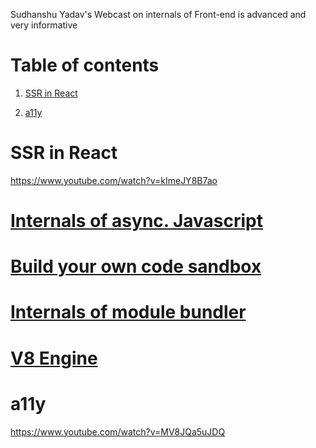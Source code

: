 Sudhanshu Yadav's Webcast on internals of Front-end is advanced and very informative

# Table of contents

1. <a href="#SSR in React">SSR in React</a>

6. <a href="#a11y">a11y</a>

# SSR in React
https://www.youtube.com/watch?v=kImeJY8B7ao
# [Internals of async. Javascript](https://www.youtube.com/watch?v=W3MPqmwIIjk)

# [Build your own code sandbox](https://www.youtube.com/watch?v=VeawlOVy0Cs)
# [Internals of module bundler](https://www.youtube.com/watch?v=4lYDlrjUx48)


# [V8 Engine](https://www.youtube.com/watch?v=4lYDlrjUx48)


# a11y
https://www.youtube.com/watch?v=MV8JQa5uJDQ
